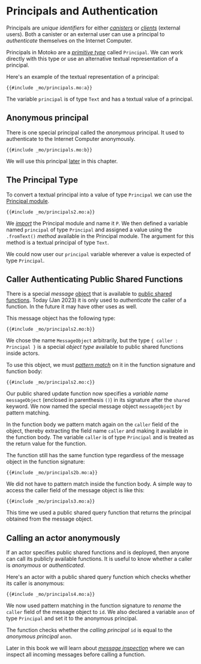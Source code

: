 # Principals and Authentication

Principals are *unique identifiers* for either *[canisters](/internet-computer-programming-concepts/actor-to-canister.html)* or *[clients](/internet-computer-programming-concepts/canister-calling.html)* (external users). Both a canister or an external user can use a principal to *authenticate* themselves on the Internet Computer.  

Principals in Motoko are a *[primitive type](/common-programming-concepts/types.html#primitive-types)* called `Principal`. We can work directly with this type or use an alternative textual representation of a principal. 

Here's an example of the textual representation of a principal:

```motoko
{{#include _mo/principals.mo:a}}
```

The variable `principal` is of type `Text` and has a textual value of a principal.

## Anonymous principal
There is one special principal called the *anonymous* principal. It used to authenticate to the Internet Computer anonymously.

```motoko
{{#include _mo/principals.mo:b}}
```

We will use this principal [later](#calling-an-actor-anonymously) in this chapter. 

## The Principal Type
To convert a textual principal into a value of type `Principal` we can use the [Principal module](/base-library/primitive-types/principal.html).

```motoko
{{#include _mo/principals2.mo:a}}
```

We *[import](/common-programming-concepts/modules.html)* the Principal module and name it `P`. We then defined a variable named `principal` of type `Principal` and assigned a value using the `.fromText()` *method* available in the Principal module. The argument for this method is a textual principal of type `Text`.

We could now user our `principal` variable wherever a value is expected of type `Principal`.

## Caller Authenticating Public Shared Functions
There is a special *message* [object](/common-programming-concepts/objects-and-classes/objects.html) that is available to [public shared functions](/internet-computer-programming-concepts/actors.html#public-shared-functions-in-actors). Today (Jan 2023) it is only used to *authenticate* the caller of a function. In the future it may have other uses as well. 

This message object has the following type:

```motoko
{{#include _mo/principals2.mo:b}}
```

We chose the name `MessageObject` arbitrarily, but the type `{ caller : Principal }` is a special *object type* available to public shared functions inside actors.

To use this object, we must *[pattern match](/common-programming-concepts/pattern-matching.html)* on it in the function signature and function body:

```motoko
{{#include _mo/principals2.mo:c}}
```

Our public shared update function now specifies a *variable name* `messageObject` (enclosed in parenthesis `()`) in its signature after the `shared` keyword. We now named the special message object `messageObject` by pattern matching. 

In the function body we pattern match again on the `caller` field of the object, thereby extracting the field name `caller` and making it available in the function body. The variable `caller` is of type `Principal` and is treated as the return value for the function. 

The function still has the same function type regardless of the message object in the function signature:

```motoko
{{#include _mo/principals2b.mo:a}}
```

We did not have to pattern match inside the function body. A simple way to access the caller field of the message object is like this:

```motoko
{{#include _mo/principals3.mo:a}}
```

This time we used a public shared query function that returns the principal obtained from the message object.

## Calling an actor anonymously
If an actor specifies public shared functions and is deployed, then anyone can call its publicly available functions. It is useful to know whether a caller is *anonymous* or *authenticated*. 

Here's an actor with a public shared query function which checks whether its caller is anonymous:

```motoko
{{#include _mo/principals4.mo:a}}
```

We now used pattern matching in the function signature to *rename* the `caller` field of the message object to `id`. We also declared a variable `anon` of type `Principal` and set it to the anonymous principal. 

The function checks whether the *calling principal* `id` is equal to the *anonymous principal* `anon`.

Later in this book we will learn about *[message inspection](/advanced-concepts/message-inspection.html)* where we can inspect all incoming messages before calling a function. 

